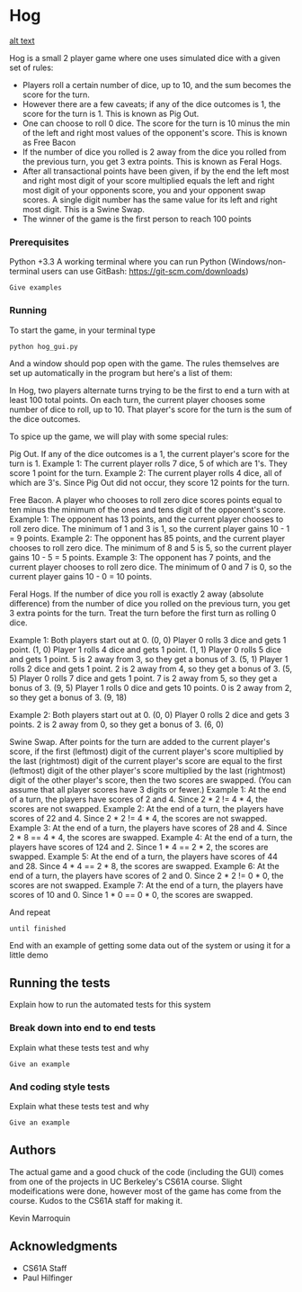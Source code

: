 # Hog


[alt text](https://github.com/kamcbk/GeneralProjects/blob/master/hog/HogGUI.png)

Hog is a small 2 player game where one uses simulated dice with a given set of rules: 

* Players roll a certain number of dice, up to 10, and the sum becomes the score for the turn.
* However there are a few caveats; if any of the dice outcomes is 1, the score for the turn is 1. This is known as Pig Out.
* One can choose to roll 0 dice. The score for the turn is 10 minus the min of the left and right most values of the opponent's score. This is known as Free Bacon
* If the number of dice you rolled is 2 away from the dice you rolled from the previous turn, you get 3 extra points. This is known as Feral Hogs.
* After all transactional points have been given, if by the end the left most and right most digit of your score multiplied equals the left and right most digit of your opponents score, you and your opponent swap scores. A single digit number has the same value for its left and right most digit. This is a Swine Swap.
* The winner of the game is the first person to reach 100 points


### Prerequisites

Python +3.3
A working terminal where you can run Python (Windows/non-terminal users can use GitBash: https://git-scm.com/downloads)

```
Give examples
```

### Running

To start the game, in your terminal type

```
python hog_gui.py
```
And a window should pop open with the game. The rules themselves are set up automatically in the program but here's a list of them:

In Hog, two players alternate turns trying to be the first to end a turn with at least 100 total points. On each turn, the current player chooses some number of dice to roll, up to 10. That player's score for the turn is the sum of the dice outcomes.

To spice up the game, we will play with some special rules:

Pig Out. If any of the dice outcomes is a 1, the current player's score for the turn is 1.
Example 1: The current player rolls 7 dice, 5 of which are 1's. They score 1 point for the turn.
Example 2: The current player rolls 4 dice, all of which are 3's. Since Pig Out did not occur, they score 12 points for the turn.

Free Bacon. A player who chooses to roll zero dice scores points equal to ten minus the minimum of the ones and tens digit of the opponent's score.
Example 1: The opponent has 13 points, and the current player chooses to roll zero dice. The minimum of 1 and 3 is 1, so the current player gains 10 - 1 = 9 points.
Example 2: The opponent has 85 points, and the current player chooses to roll zero dice. The minimum of 8 and 5 is 5, so the current player gains 10 - 5 = 5 points.
Example 3: The opponent has 7 points, and the current player chooses to roll zero dice. The minimum of 0 and 7 is 0, so the current player gains 10 - 0 = 10 points.

Feral Hogs. If the number of dice you roll is exactly 2 away (absolute difference) from the number of dice you rolled on the previous turn, you get 3 extra points for the turn. Treat the turn before the first turn as rolling 0 dice.

Example 1:
Both players start out at 0. (0, 0)
Player 0 rolls 3 dice and gets 1 point. (1, 0)
Player 1 rolls 4 dice and gets 1 point. (1, 1)
Player 0 rolls 5 dice and gets 1 point. 5 is 2 away from 3, so they get a bonus of 3. (5, 1)
Player 1 rolls 2 dice and gets 1 point. 2 is 2 away from 4, so they get a bonus of 3. (5, 5)
Player 0 rolls 7 dice and gets 1 point. 7 is 2 away from 5, so they get a bonus of 3. (9, 5)
Player 1 rolls 0 dice and gets 10 points. 0 is 2 away from 2, so they get a bonus of 3. (9, 18)

Example 2:
Both players start out at 0. (0, 0)
Player 0 rolls 2 dice and gets 3 points. 2 is 2 away from 0, so they get a bonus of 3. (6, 0)

Swine Swap. After points for the turn are added to the current player's score, if the first (leftmost) digit of the current player's score multiplied by the last (rightmost) digit of the current player's score are equal to the first (leftmost) digit of the other player's score multiplied by the last (rightmost) digit of the other player's score, then the two scores are swapped. (You can assume that all player scores have 3 digits or fewer.)
Example 1: At the end of a turn, the players have scores of 2 and 4. Since 2 * 2 != 4 * 4, the scores are not swapped.
Example 2: At the end of a turn, the players have scores of 22 and 4. Since 2 * 2 != 4 * 4, the scores are not swapped.
Example 3: At the end of a turn, the players have scores of 28 and 4. Since 2 * 8 == 4 * 4, the scores are swapped.
Example 4: At the end of a turn, the players have scores of 124 and 2. Since 1 * 4 == 2 * 2, the scores are swapped.
Example 5: At the end of a turn, the players have scores of 44 and 28. Since 4 * 4 == 2 * 8, the scores are swapped.
Example 6: At the end of a turn, the players have scores of 2 and 0. Since 2 * 2 != 0 * 0, the scores are not swapped.
Example 7: At the end of a turn, the players have scores of 10 and 0. Since 1 * 0 == 0 * 0, the scores are swapped.



And repeat

```
until finished
```

End with an example of getting some data out of the system or using it for a little demo

## Running the tests

Explain how to run the automated tests for this system

### Break down into end to end tests

Explain what these tests test and why

```
Give an example
```

### And coding style tests

Explain what these tests test and why

```
Give an example
```

## Authors

The actual game and a good chuck of the code (including the GUI) comes from one of the projects in UC Berkeley's CS61A course. Slight modeifications were done, however most of the game has come from the course. Kudos to the CS61A staff for making it.

Kevin Marroquin


## Acknowledgments

* CS61A Staff
* Paul Hilfinger

